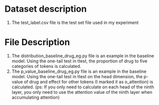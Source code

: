 # Dataset description
1. The test_label.csv file is the test set file used in my experiment

# File Description
1. The distribution_baseline_drug_eg.py file is an example in the baseline model. Using the one-tail test in ttest, the proportion of drug to five categories of tokens is calculated.
2. The p_value_baseline_drug_eg.py file is an example in the baseline model. Using the one-tail test in ttest on the head dimension, the p-value of drug and effect for other tokens (I marked it as o_attention) is calculated. (ps: If you only need to calculate on each head of the ninth layer, you only need to use the attention value of the ninth layer when accumulating attention)
